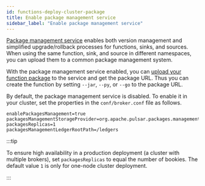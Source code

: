 ```yaml
---
id: functions-deploy-cluster-package
title: Enable package management service
sidebar_label: "Enable package management service"
---
```


[Package management service](admin-api-packages.md) enables both version management and simplified upgrade/rollback processes for functions, sinks, and sources. When using the same function, sink, and source in different namespaces, you can upload them to a common package management system.

With the package management service enabled, you can [upload your function package](pathname:///reference/#/@pulsar:version_origin@/pulsar-admin/functions?id=upload) to the service and get the package URL. Thus you can create the function by setting `--jar`, `--py`, or `--go` to the package URL.

By default, the package management service is disabled. To enable it in your cluster, set the properties in the `conf/broker.conf` file as follows.

```properties
enablePackagesManagement=true
packagesManagementStorageProvider=org.apache.pulsar.packages.management.storage.bookkeeper.BookKeeperPackagesStorageProvider
packagesReplicas=1
packagesManagementLedgerRootPath=/ledgers
```

:::tip

To ensure high availability in a production deployment (a cluster with multiple brokers), set `packagesReplicas` to equal the number of bookies. The default value `1` is only for one-node cluster deployment.

:::
